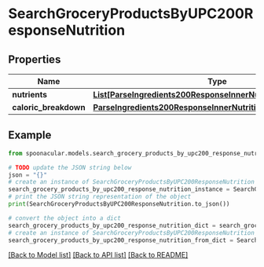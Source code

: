 # SearchGroceryProductsByUPC200ResponseNutrition


## Properties

Name | Type | Description | Notes
------------ | ------------- | ------------- | -------------
**nutrients** | [**List[ParseIngredients200ResponseInnerNutritionNutrientsInner]**](ParseIngredients200ResponseInnerNutritionNutrientsInner.md) |  | 
**caloric_breakdown** | [**ParseIngredients200ResponseInnerNutritionCaloricBreakdown**](ParseIngredients200ResponseInnerNutritionCaloricBreakdown.md) |  | 

## Example

```python
from spoonacular.models.search_grocery_products_by_upc200_response_nutrition import SearchGroceryProductsByUPC200ResponseNutrition

# TODO update the JSON string below
json = "{}"
# create an instance of SearchGroceryProductsByUPC200ResponseNutrition from a JSON string
search_grocery_products_by_upc200_response_nutrition_instance = SearchGroceryProductsByUPC200ResponseNutrition.from_json(json)
# print the JSON string representation of the object
print(SearchGroceryProductsByUPC200ResponseNutrition.to_json())

# convert the object into a dict
search_grocery_products_by_upc200_response_nutrition_dict = search_grocery_products_by_upc200_response_nutrition_instance.to_dict()
# create an instance of SearchGroceryProductsByUPC200ResponseNutrition from a dict
search_grocery_products_by_upc200_response_nutrition_from_dict = SearchGroceryProductsByUPC200ResponseNutrition.from_dict(search_grocery_products_by_upc200_response_nutrition_dict)
```
[[Back to Model list]](../README.md#documentation-for-models) [[Back to API list]](../README.md#documentation-for-api-endpoints) [[Back to README]](../README.md)


